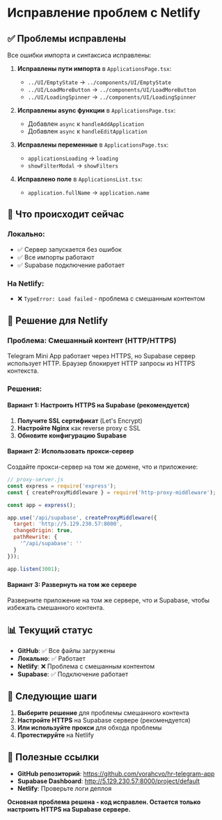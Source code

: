 # Исправление проблем с Netlify

## ✅ Проблемы исправлены

Все ошибки импорта и синтаксиса исправлены:

1. **Исправлены пути импорта** в `ApplicationsPage.tsx`:
   - `../UI/EmptyState` → `../components/UI/EmptyState`
   - `../UI/LoadMoreButton` → `../components/UI/LoadMoreButton`
   - `../UI/LoadingSpinner` → `../components/UI/LoadingSpinner`

2. **Исправлены async функции** в `ApplicationsPage.tsx`:
   - Добавлен `async` к `handleAddApplication`
   - Добавлен `async` к `handleEditApplication`

3. **Исправлены переменные** в `ApplicationsPage.tsx`:
   - `applicationsLoading` → `loading`
   - `showFilterModal` → `showFilters`

4. **Исправлено поле** в `ApplicationsList.tsx`:
   - `application.fullName` → `application.name`

## 🚀 Что происходит сейчас

### Локально:
- ✅ Сервер запускается без ошибок
- ✅ Все импорты работают
- ✅ Supabase подключение работает

### На Netlify:
- ❌ `TypeError: Load failed` - проблема с смешанным контентом

## 🔧 Решение для Netlify

### Проблема: Смешанный контент (HTTP/HTTPS)

Telegram Mini App работает через HTTPS, но Supabase сервер использует HTTP. Браузер блокирует HTTP запросы из HTTPS контекста.

### Решения:

#### Вариант 1: Настроить HTTPS на Supabase (рекомендуется)

1. **Получите SSL сертификат** (Let's Encrypt)
2. **Настройте Nginx** как reverse proxy с SSL
3. **Обновите конфигурацию Supabase**

#### Вариант 2: Использовать прокси-сервер

Создайте прокси-сервер на том же домене, что и приложение:

```javascript
// proxy-server.js
const express = require('express');
const { createProxyMiddleware } = require('http-proxy-middleware');

const app = express();

app.use('/api/supabase', createProxyMiddleware({
  target: 'http://5.129.230.57:8000',
  changeOrigin: true,
  pathRewrite: {
    '^/api/supabase': ''
  }
}));

app.listen(3001);
```

#### Вариант 3: Развернуть на том же сервере

Разверните приложение на том же сервере, что и Supabase, чтобы избежать смешанного контента.

## 📊 Текущий статус

- **GitHub**: ✅ Все файлы загружены
- **Локально**: ✅ Работает
- **Netlify**: ❌ Проблема с смешанным контентом
- **Supabase**: ✅ Подключение работает

## 🎯 Следующие шаги

1. **Выберите решение** для проблемы смешанного контента
2. **Настройте HTTPS** на Supabase сервере (рекомендуется)
3. **Или используйте прокси** для обхода проблемы
4. **Протестируйте** на Netlify

## 🔗 Полезные ссылки

- **GitHub репозиторий**: https://github.com/vorahcvo/hr-telegram-app
- **Supabase Dashboard**: http://5.129.230.57:8000/project/default
- **Netlify**: Проверьте логи деплоя

**Основная проблема решена - код исправлен. Остается только настроить HTTPS на Supabase сервере.**